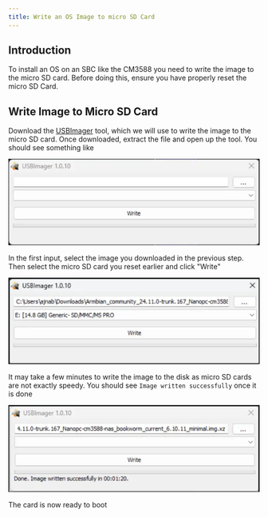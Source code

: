 ```yaml
---
title: Write an OS Image to micro SD Card
---
```


## Introduction
To install an OS on an SBC like the CM3588 you need to write the image to the micro SD card. Before doing this, ensure you have properly reset the micro SD Card.

## Write Image to Micro SD Card
Download the [USBImager](https://gitlab.com/bztsrc/usbimager) tool, which we will use to write the image to the micro SD card. Once downloaded, extract the file and open up the tool. You should see something like

![usb-imager-1](/img/write-image-to-sd-card/usb-imager-1.png)

In the first input, select the image you downloaded in the previous step. Then select the micro SD card you reset earlier and click "Write"

![usb-imager-2](/img/write-image-to-sd-card/usb-imager-2.png)

It may take a few minutes to write the image to the disk as micro SD cards are not exactly speedy. You should see `Image written successfully` once it is done

![usb-imager-3](/img/write-image-to-sd-card/usb-imager-3.png)

The card is now ready to boot